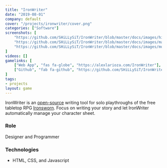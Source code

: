 ```yaml
---
title: "IronWriter"
date: "2019-08-01"
company: default
cover: "/projects/ironwriter/cover.png"
categories: ["Software"]
screenshots: [
    "https://github.com/SHiLLySiT/IronWriter/blob/master/docs/images/history.gif?raw=true",
    "https://github.com/SHiLLySiT/IronWriter/blob/master/docs/images/markup.gif?raw=true",
    "https://github.com/SHiLLySiT/IronWriter/blob/master/docs/images/mode-toggle.gif?raw=true",
]
videos: []
gamelinks: [
    ["Web App", "fas fa-globe", "https://alexlarioza.com/IronWriter"],
    ["Github", "fab fa-github", "https://github.com/SHiLLySiT/IronWriter"],
]
tags:
- projects
layout: game
---
```


IronWriter is an [open-source](https://github.com/SHiLLySiT/IronWriter) writing tool for solo playthroughs of the free tabletop RPG [Ironsworn](https://ironswornrpg.com). Focus on writing your story and let IronWriter automatically manage your character sheet.

### Role
Designer and Programmer

### Technologies
* HTML, CSS, and Javascript